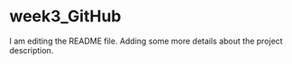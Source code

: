 # week3_GitHub
I am editing the README file. Adding some more details about the project description.

